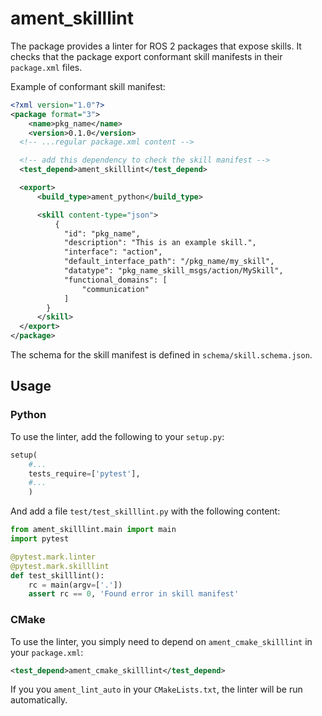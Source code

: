 ament_skilllint
===============

The package provides a linter for ROS 2 packages that expose skills.
It checks that the package export conformant skill manifests in their
`package.xml` files.

Example of conformant skill manifest:

```xml
<?xml version="1.0"?>
<package format="3">
    <name>pkg_name</name>
    <version>0.1.0</version>
  <!-- ...regular package.xml content -->

  <!-- add this dependency to check the skill manifest -->
  <test_depend>ament_skilllint</test_depend>

  <export>
      <build_type>ament_python</build_type>

      <skill content-type="json">
          {
            "id": "pkg_name",
            "description": "This is an example skill.",
            "interface": "action",
            "default_interface_path": "/pkg_name/my_skill",
            "datatype": "pkg_name_skill_msgs/action/MySkill",
            "functional_domains": [
                "communication"
            ]
        }
      </skill>
  </export>
</package>
```

The schema for the skill manifest is defined in `schema/skill.schema.json`.

Usage
-----

### Python

To use the linter, add the following to your `setup.py`:

```python
setup(
    #...
    tests_require=['pytest'],
    #...
    )
```

And add a file `test/test_skilllint.py` with the following content:

```python
from ament_skilllint.main import main
import pytest

@pytest.mark.linter
@pytest.mark.skilllint
def test_skilllint():
    rc = main(argv=['.'])
    assert rc == 0, 'Found error in skill manifest'
```

### CMake

To use the linter, you simply need to depend on `ament_cmake_skilllint` in your `package.xml`:

```xml
<test_depend>ament_cmake_skilllint</test_depend>
```

If you you `ament_lint_auto` in your `CMakeLists.txt`, the linter will be run automatically.

